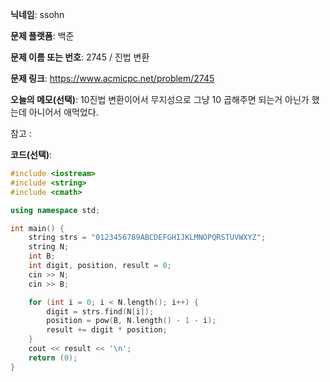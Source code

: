 **닉네임**: ssohn

**문제 플랫폼**: 백준

**문제 이름 또는 번호**:  2745 / 진법 변환

**문제 링크**: https://www.acmicpc.net/problem/2745

**오늘의 메모(선택)**: 10진법 변환이어서 무지성으로 그냥 10 곱해주면 되는거 아닌가 했는데 아니어서 애먹었다.

참고 :

**코드(선택)**:

```c++
#include <iostream>
#include <string>
#include <cmath>

using namespace std;

int main() {
	string strs = "0123456789ABCDEFGHIJKLMNOPQRSTUVWXYZ";
	string N;
	int B;
	int digit, position, result = 0;
	cin >> N;
	cin >> B;

	for (int i = 0; i < N.length(); i++) {
		digit = strs.find(N[i]);
		position = pow(B, N.length() - 1 - i);
		result += digit * position;
	}
	cout << result << '\n';
	return (0);
}
```
